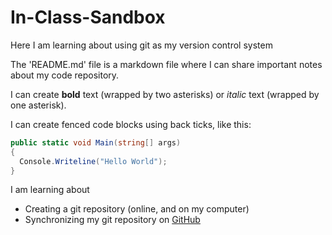 # In-Class-Sandbox

Here I am learning about using git as my version control system

The 'README.md' file is a markdown file where I can share important notes about my code repository.

I can create **bold** text (wrapped by two asterisks) or *italic* text (wrapped by one asterisk).

I can create fenced code blocks using back ticks, like this:

```csharp
public static void Main(string[] args)
{
  Console.Writeline("Hello World");
}
```

I am learning about

- Creating a git repository (online, and on my computer)
- Synchronizing my git repository on [GitHub](https://github.com)
